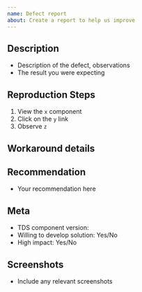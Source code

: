 ```yaml
---
name: Defect report
about: Create a report to help us improve
---
```


<!--
  ### IMPORTANT SECURITY NOTE ###

  When opening issues, be sure NOT to include any private or personal
  information such as secrets, passwords, or any source code that involves
  data retrieval.

  Also, do not include links to sites on staging.
-->

## Description

<!--
  Please explain the problem you are trying to solve, not the solution you expect to see.
-->

- Description of the defect, observations
- The result you were expecting

## Reproduction Steps

<!--
  This section is very important. Please provide steps on how to reproduce your issue.
  Including code snippets or a link to documentation are also very helpful.
-->

1. View the `x` component
2. Click on the `y` link
3. Observe `z`

## Workaround details

<!--
  Optionally provide guidance on any available workaround.
-->

## Recommendation

<!--
  Optionally include any recommendation you may have to remedy the issue
-->

- Your recommendation here

## Meta

<!--
  Please note, priority of issues are determined by the severity of the defect and how wide their impact is
-->

- TDS component version: <!-- Example: @tds/core-expand-collapse@1.1.0 -->
- Willing to develop solution: Yes/No
- High impact: Yes/No <!-- Answer 'yes' if this is blocking you from releasing code -->

## Screenshots

<!--
  If applicable, please provide designs or screenshots of the intended end result, or issue.
  Providing screenshots will increase our response time.
-->

- Include any relevant screenshots
